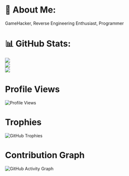 # 💫 About Me:
GameHacker, Reverse Engineering Enthusiast, Programmer

# 📊 GitHub Stats:
![](https://github-readme-stats.vercel.app/api?username=ErickCHIN000&theme=gruvbox&hide_border=false&include_all_commits=false&count_private=false)<br/>
![](https://github-readme-streak-stats.herokuapp.com/?user=ErickCHIN000&theme=gruvbox&hide_border=false)<br/>
![](https://github-readme-stats.vercel.app/api/top-langs/?username=ErickCHIN000&theme=gruvbox&hide_border=false&include_all_commits=false&count_private=false&layout=compact)

# Profile Views
![Profile Views](https://komarev.com/ghpvc/?username=ErickCHIN000&color=blue)

# Trophies
![GitHub Trophies](https://github-profile-trophy.vercel.app/?username=ErickCHIN000&theme=gruvbox&no-frame=false&no-bg=false&margin-w=4)

# Contribution Graph
![GitHub Activity Graph](https://github-readme-activity-graph.cyclic.app/graph?username=ErickCHIN000&theme=gruvbox)


<!--
**ErickCHIN000/ErickCHIN000** is a ✨ _special_ ✨ repository because its `README.md` (this file) appears on your GitHub profile.

Here are some ideas to get you started:

- 🔭 I’m currently working on ...
- 🌱 I’m currently learning ...
- 👯 I’m looking to collaborate on ...
- 🤔 I’m looking for help with ...
- 💬 Ask me about ...
- 📫 How to reach me: ...
- 😄 Pronouns: ...
- ⚡ Fun fact: ...
-->
